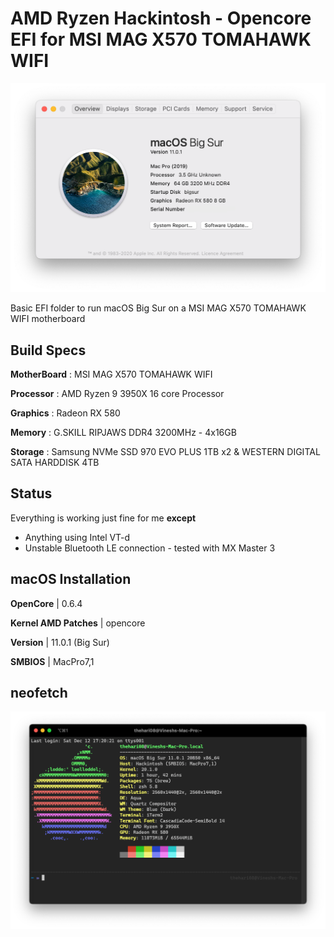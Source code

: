 # AMD Ryzen Hackintosh - Opencore EFI for MSI MAG X570 TOMAHAWK WIFI

![](screenshot/about.png)

Basic EFI folder to run macOS Big Sur on a MSI MAG X570 TOMAHAWK WIFI motherboard

## Build Specs

**MotherBoard** : MSI MAG X570 TOMAHAWK WIFI

**Processor**   : AMD Ryzen 9 3950X 16 core Processor

**Graphics**    : Radeon RX 580

**Memory**      : G.SKILL RIPJAWS DDR4 3200MHz - 4x16GB

**Storage**     : Samsung NVMe SSD 970 EVO PLUS 1TB x2 & WESTERN DIGITAL SATA HARDDISK 4TB


## Status
Everything is working just fine for me **except**

- Anything using Intel VT-d
- Unstable Bluetooth LE connection - tested with MX Master 3

## macOS Installation

**OpenCore** | 0.6.4

**Kernel AMD Patches** | opencore

**Version** | 11.0.1 (Big Sur) 

**SMBIOS** | MacPro7,1

## neofetch
![](screenshot/neofetch.png)
